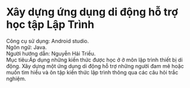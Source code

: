 # Xây dựng ứng dụng di động hỗ trợ học tập Lập Trình
Công cụ sử dụng: Android studio.  
Ngôn ngữ: Java.  
Người hướng dẫn: Nguyễn Hải Triều.  
Mục tiêu:Áp dụng những kiến thức được học ở ở môn lập trình thiết bị di động. Xây dựng một ứng dụng di động hỗ trợ những người đam mê hoặc muốn tìm hiểu và ôn tập kiến thức lập trình thông qua các câu hỏi trắc nghiệm.  
